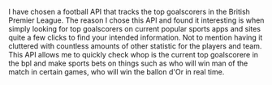 I have chosen a football API that tracks the top goalscorers in the British Premier League. The reason I chose this API and found it interesting is when simply looking for top goalscorers on current popular sports apps and sites quite a few clicks to find your intended 
information. Not to mention having it cluttered with countless amounts of other statistic for the players and team. This API allows me to quickly check whop is the current top goalscorere in the bpl and make sports bets on things such as who will win man of the match in 
certain games, who will win the ballon d'Or in real time.
